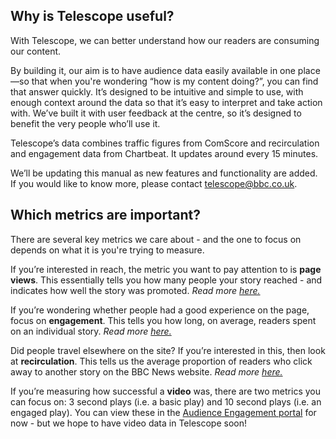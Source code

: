 ## Why is Telescope useful?
With Telescope, we can better understand how our readers are consuming our content.  
 
By building it, our aim is to have audience data easily available in one place—so that when you're wondering “how is my content doing?”, you can find that answer quickly. It’s designed to be intuitive and simple to use, with enough context around the data so that it’s easy to interpret and take action with. We’ve built it with user feedback at the centre, so it’s designed to benefit the very people who’ll use it.

Telescope’s data combines traffic figures from ComScore and recirculation and engagement data from Chartbeat. It updates around every 15 minutes. 

We’ll be updating this manual as new features and functionality are added. If you would like to know more, please contact telescope@bbc.co.uk. 

## Which metrics are important?
There are several key metrics we care about - and the one to focus on depends on what it is you're trying to measure. 

If you’re interested in reach, the metric you want to pay attention to is **page views**. This essentially tells you how many people your story reached - and indicates how well the story was promoted. _Read more [here.](https://telescope-beta.tools.bbc.co.uk/guides/data-on-specific-content/how-much-traffic-did-my-content-get)_

If you’re wondering whether people had a good experience on the page, focus on **engagement**. This tells you how long, on average, readers spent on an individual story. _Read more [here.](https://telescope-beta.tools.bbc.co.uk/guides/data-on-specific-content/how-long-did-people-spend-on-my-content)_

Did people travel elsewhere on the site? If you’re interested in this, then look at **recirculation**. This tells us the average proportion of readers who click away to another story on the BBC News website. _Read more [here.](https://telescope-beta.tools.bbc.co.uk/guides/data-on-specific-content/what-about-recirculation)_

If you’re measuring how successful a **video** was, there are two metrics you can focus on: 3 second plays (i.e. a basic play) and 10 second plays (i.e. an engaged play). You can view these in the [Audience Engagement portal](http://audience-engagement.bbcnewslabs.co.uk/stats/most-watched) for now - but we hope to have video data in Telescope soon!
